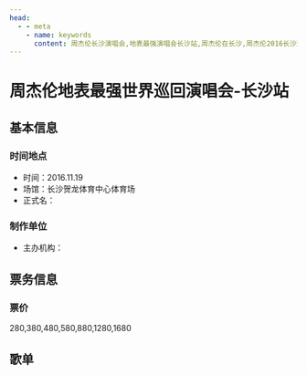 ```yaml
---
head:
  - - meta
    - name: keywords
      content: 周杰伦长沙演唱会,地表最强演唱会长沙站,周杰伦在长沙,周杰伦2016长沙演唱会
---
```


# 周杰伦地表最强世界巡回演唱会-长沙站

## 基本信息

### 时间地点
- 时间：2016.11.19
- 场馆：长沙贺龙体育中心体育场
- 正式名：

### 制作单位
- 主办机构：

## 票务信息
### 票价
280,380,480,580,880,1280,1680

## 歌单